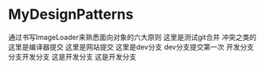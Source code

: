 # MyDesignPatterns
通过书写ImageLoader来熟悉面向对象的六大原则
这里是测试git合并 冲突之类的
这里是编译器提交
这里是网站提交
这里是dev分支
dev分支提交第一次
开发分支分支开发分支
这是开发分支  这是开发分支